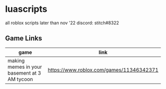 # luascripts
all roblox scripts later than nov '22
discord: stitch#8322

<h2>Game Links</h2>

| game | link |
| ------ | ------ |
| making memes in your basement at 3 AM tycoon | https://www.roblox.com/games/11346342371 |

